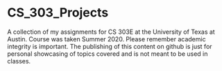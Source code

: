 # CS_303_Projects
A collection of my assignments for CS 303E at the University of Texas at Austin. Course was taken Summer 2020. Please remember academic integrity is important. The publishing of this content on github is just for personal showcasing of topics covered and is not meant to be used in classes.
